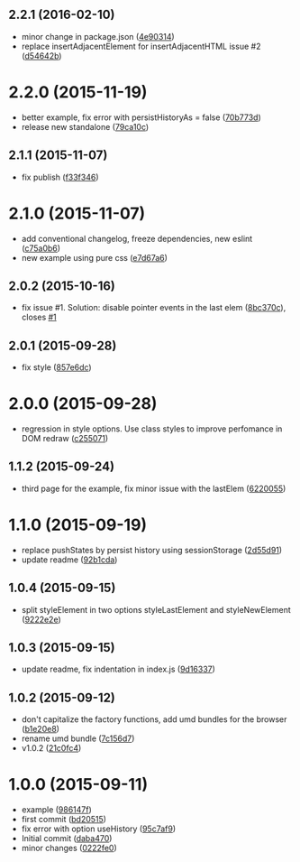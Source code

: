 <a name="2.2.1"></a>
## 2.2.1 (2016-02-10)


* minor change in package.json ([4e90314](https://github.com/geut/mithril-transition/commit/4e90314))
* replace insertAdjacentElement for insertAdjacentHTML issue #2 ([d54642b](https://github.com/geut/mithril-transition/commit/d54642b))



<a name="2.2.0"></a>
# 2.2.0 (2015-11-19)


* better example, fix error with persistHistoryAs = false ([70b773d](https://github.com/geut/mithril-transition/commit/70b773d))
* release new standalone ([79ca10c](https://github.com/geut/mithril-transition/commit/79ca10c))



<a name="2.1.1"></a>
## 2.1.1 (2015-11-07)


* fix publish ([f33f346](https://github.com/geut/mithril-transition/commit/f33f346))



<a name="2.1.0"></a>
# 2.1.0 (2015-11-07)


* add conventional changelog, freeze dependencies, new eslint ([c75a0b6](https://github.com/geut/mithril-transition/commit/c75a0b6))
* new example using pure css ([e7d67a6](https://github.com/geut/mithril-transition/commit/e7d67a6))



<a name="2.0.2"></a>
## 2.0.2 (2015-10-16)


* fix issue #1. Solution: disable pointer events in the last elem ([8bc370c](https://github.com/geut/mithril-transition/commit/8bc370c)), closes [#1](https://github.com/geut/mithril-transition/issues/1)



<a name="2.0.1"></a>
## 2.0.1 (2015-09-28)


* fix style ([857e6dc](https://github.com/geut/mithril-transition/commit/857e6dc))



<a name="2.0.0"></a>
# 2.0.0 (2015-09-28)


* regression in style options. Use class styles to improve perfomance in DOM redraw ([c255071](https://github.com/geut/mithril-transition/commit/c255071))



<a name="1.1.2"></a>
## 1.1.2 (2015-09-24)


* third page for the example, fix minor issue with the lastElem ([6220055](https://github.com/geut/mithril-transition/commit/6220055))



<a name="1.1.0"></a>
# 1.1.0 (2015-09-19)


* replace pushStates by persist history using sessionStorage ([2d55d91](https://github.com/geut/mithril-transition/commit/2d55d91))
* update readme ([92b1cda](https://github.com/geut/mithril-transition/commit/92b1cda))



<a name="1.0.4"></a>
## 1.0.4 (2015-09-15)


* split styleElement in two options styleLastElement and styleNewElement ([9222e2e](https://github.com/geut/mithril-transition/commit/9222e2e))



<a name="1.0.3"></a>
## 1.0.3 (2015-09-15)


* update readme, fix indentation in index.js ([9d16337](https://github.com/geut/mithril-transition/commit/9d16337))



<a name="1.0.2"></a>
## 1.0.2 (2015-09-12)


* don't capitalize the factory functions, add umd bundles for the browser ([b1e20e8](https://github.com/geut/mithril-transition/commit/b1e20e8))
* rename umd bundle ([7c156d7](https://github.com/geut/mithril-transition/commit/7c156d7))
* v1.0.2 ([21c0fc4](https://github.com/geut/mithril-transition/commit/21c0fc4))


<a name="1.0.0"></a>
# 1.0.0 (2015-09-11)


* example ([986147f](https://github.com/geut/mithril-transition/commit/986147f))
* first commit ([bd20515](https://github.com/geut/mithril-transition/commit/bd20515))
* fix error with option useHistory ([95c7af9](https://github.com/geut/mithril-transition/commit/95c7af9))
* Initial commit ([daba470](https://github.com/geut/mithril-transition/commit/daba470))
* minor changes ([0222fe0](https://github.com/geut/mithril-transition/commit/0222fe0))
